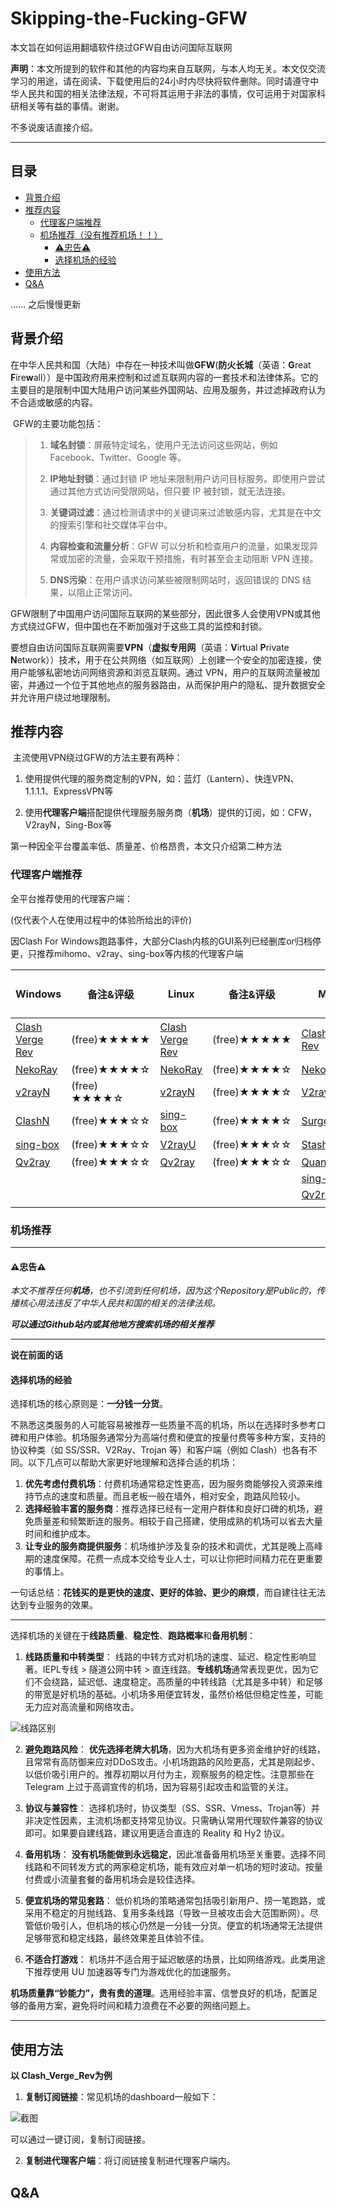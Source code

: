 # Skipping-the-Fucking-GFW

本文旨在如何运用翻墙软件绕过GFW自由访问国际互联网

**声明**：本文所提到的软件和其他的内容均来自互联网，与本人均无关。本文仅交流学习的用途，请在阅读、下载使用后的24小时内尽快将软件删除。同时请遵守中华人民共和国的相关法律法规，不可将其运用于非法的事情，仅可运用于对国家科研相关等有益的事情。谢谢。

不多说废话直接介绍。

---

## 目录

- [背景介绍](#%E8%83%8C%E6%99%AF%E4%BB%8B%E7%BB%8D)
- [推荐内容](#推荐内容)
  - [代理客户端推荐](#%E4%BB%A3%E7%90%86%E5%AE%A2%E6%88%B7%E7%AB%AF%E6%8E%A8%E8%8D%90)
  - [机场推荐（没有推荐机场！！）](#%E6%9C%BA%E5%9C%BA%E6%8E%A8%E8%8D%90)
    - [⚠忠告⚠](#%E5%BF%A0%E5%91%8A)
    - [选择机场的经验](#%E9%80%89%E6%8B%A9%E6%9C%BA%E5%9C%BA%E7%9A%84%E7%BB%8F%E9%AA%8C)
- [使用方法](#%E4%BD%BF%E7%94%A8%E6%96%B9%E6%B3%95)
- [Q&A](#Q&A)

...... 之后慢慢更新

## 背景介绍

​ 在中华人民共和国（大陆）中存在一种技术叫做**GFW**(**防火长城**（英语：**G**reat **F**ire**w**all））是中国政府用来控制和过滤互联网内容的一套技术和法律体系。它的主要目的是限制中国大陆用户访问某些外国网站、应用及服务，并过滤掉政府认为不合适或敏感的内容。

​ GFW的主要功能包括：

> 1. **域名封锁**：屏蔽特定域名，使用户无法访问这些网站，例如 Facebook、Twitter、Google 等。
>   
> 2. **IP地址封锁**：通过封锁 IP 地址来限制用户访问目标服务。即使用户尝试通过其他方式访问受限网站，但只要 IP 被封锁，就无法连接。
>   
> 3. **关键词过滤**：通过检测请求中的关键词来过滤敏感内容，尤其是在中文的搜索引擎和社交媒体平台中。
>   
> 4. **内容检查和流量分析**：GFW 可以分析和检查用户的流量，如果发现异常或加密的流量，会采取干预措施，有时甚至会主动阻断 VPN 连接。
>   
> 5. **DNS污染**：在用户请求访问某些被限制网站时，返回错误的 DNS 结果，以阻止正常访问。
>   

​ GFW限制了中国用户访问国际互联网的某些部分，因此很多人会使用VPN或其他方式绕过GFW，但中国也在不断加强对于这些工具的监控和封锁。

​ 要想自由访问国际互联网需要**VPN**（**虚拟专用网**（英语：**V**irtual **P**rivate **N**etwork））技术，用于在公共网络（如互联网）上创建一个安全的加密连接，使用户能够私密地访问网络资源和浏览互联网。通过 VPN，用户的互联网流量被加密，并通过一个位于其他地点的服务器路由，从而保护用户的隐私、提升数据安全并允许用户绕过地理限制。

## 推荐内容

​ 主流使用VPN绕过GFW的方法主要有两种：

1. 使用提供代理的服务商定制的VPN，如：蓝灯（Lantern）、快连VPN、1.1.1.1、ExpressVPN等
  
2. 使用**代理客户端**搭配提供代理服务服务商（**机场**）提供的订阅，如：CFW，V2rayN，Sing-Box等
  
  第一种因全平台覆盖率低、质量差、价格昂贵，本文只介绍第二种方法
  
  ### 代理客户端推荐
  
  全平台推荐使用的代理客户端：
  
  (仅代表个人在使用过程中的体验所给出的评价)
  
  因Clash For Windows跑路事件，大部分Clash内核的GUI系列已经删库or归档停更，只推荐mihomo、v2ray、sing-box等内核的代理客户端
  
  | Windows | 备注&评级 | Linux | 备注&评级 | MacOS | 备注&评级 | iOS (需外服账号) | 备注&评级 | Android | 备注&评级 | HarmonyOS NEXT (需侧载) |
  | --- | --- | --- | --- | --- | --- | --- | --- | --- | --- | --- |
  | [Clash Verge Rev](https://github.com/clash-verge-rev/clash-verge-rev) | (free)★★★★★ | [Clash Verge Rev](https://github.com/clash-verge-rev/clash-verge-rev) | (free)★★★★★ | [Clash Verge Rev](https://github.com/clash-verge-rev/clash-verge-rev) | (free)★★★★★ | [shadowrocket](https://apps.apple.com/us/app/shadowrocket/id932747118) | ($2.99)★★★★★ | [NekoBox For Android](https://github.com/MatsuriDayo/NekoBoxForAndroid) | (free)★★★★★ | [Clash Meta for Android](https://github.com/likuai2010/ClashMeta) (不评级) |
  | [NekoRay](https://github.com/MatsuriDayo/nekoray) | (free)★★★★☆ | [NekoRay](https://github.com/MatsuriDayo/nekoray) | (free)★★★★☆ | [NekoRay](https://github.com/MatsuriDayo/nekoray) | (free)★★★★☆ | [Loon](https://apps.apple.com/us/app/loon/id1373567447) | ($5.99)★★★★★ | [SurfBord](https://github.com/getsurfboard/surfboard) | (free)★★★★☆ |     |
  | [v2rayN](https://github.com/2dust/v2rayN) | (free) ★★★★☆ | [v2rayN](https://github.com/2dust/v2rayN) | (free)★★★★☆ | [V2rayU](https://github.com/yanue/V2rayU/releases) | (free)★★★★☆ | [Quantumult X](https://apps.apple.com/us/app/quantumult-x/id1443988620) | ($7.99) ★★★★☆ | [v2rayNG](https://github.com/2dust/v2rayNG) | (free)★★★★☆ |     |
  | [ClashN](https://github.com/2dust/clashN) | (free)★★★☆☆ | [sing-box](https://github.com/SagerNet/sing-box) | (free)★★★★☆ | [Surge For Mac](https://nssurge.com/) | (low $49.99 1Device)★★★☆☆ | [Surge 5](https://apps.apple.com/us/app/surge-5/id1442620678) | (订阅制)★★★★☆ |     |     |     |
  | [sing-box](https://github.com/SagerNet/sing-box) | (free)★★★☆☆ | [V2rayU](https://github.com/yanue/V2rayU) | (free)★★★☆☆ | [Stash For Mac](https://stash.ws/) | (订阅制)★★★☆☆ | [Stash](https://apps.apple.com/us/app/stash/id1596063349) | ($120.00)★★★★☆ |     |     |     |
  | [Qv2ray](https://github.com/Qv2ray/Qv2ray) | (free)★★★☆☆ | [Qv2ray](https://github.com/Qv2ray/Qv2ray) | (free)★★★☆☆ | [Quantumult X](https://apps.apple.com/us/app/quantumult-x/id1443988620) | ($7.99) ★★★☆☆ | [Potatso](https://apps.apple.com/us/app/potatso/id1239860606) | (free)★★★☆☆ |     |     |     |
  |     |     |     |     | [sing-box](https://github.com/SagerNet/sing-box) | (free)★★★☆☆ | [sing-box](https://apps.apple.com/us/app/sing-box-vt/id6673731168) | (free)★★★☆☆ |     |     |     |
  |     |     |     |     | [Qv2ray](https://github.com/Qv2ray/Qv2ray) | (free)★★★☆☆ | [streisand](https://apps.apple.com/us/app/streisand/id6450534064) | (free)★★☆☆☆ |     |     |     |
  |     |     |     |     |     |     |     |     |     |     |     |
  

### 机场推荐

---

#### ⚠忠告⚠

*本文不推荐任何**机场**，也不引流到任何机场，因为这个Repository是Public的，传播核心用法违反了中华人民共和国的相关的法律法规。*

***可以通过Github站内或其他地方搜索机场的相关推荐***

---

**说在前面的话**

#### 选择机场的经验

选择机场的核心原则是：**一分钱一分货**。

不熟悉这类服务的人可能容易被推荐一些质量不高的机场，所以在选择时多参考口碑和用户体验。机场服务通常分为高端付费和便宜的按量付费等多种方案，支持的协议种类（如 SS/SSR、V2Ray、Trojan 等）和客户端（例如 Clash）也各有不同。以下几点可以帮助大家更好地理解和选择合适的机场：

1. **优先考虑付费机场**：付费机场通常稳定性更高，因为服务商能够投入资源来维持节点的速度和质量。而且老板一般在墙外，相对安全，跑路风险较小。
2. **选择经验丰富的服务商**：推荐选择已经有一定用户群体和良好口碑的机场，避免质量差和频繁断连的服务。相较于自己搭建，使用成熟的机场可以省去大量时间和维护成本。
3. **让专业的服务商提供服务**：机场维护涉及复杂的技术和调优，尤其是晚上高峰期的速度保障。花费一点成本交给专业人士，可以让你把时间精力花在更重要的事情上。

一句话总结：**花钱买的是更快的速度、更好的体验、更少的麻烦**，而自建往往无法达到专业服务的效果。

---

选择机场的关键在于**线路质量**、**稳定性**、**跑路概率**和**备用机制**：

1. **线路质量和中转类型**：
  线路的中转方式对机场的速度、延迟、稳定性影响显著。IEPL专线 > 隧道公网中转 > 直连线路。**专线机场**通常表现更优，因为它们不会绕路，延迟低、速度稳定。高质量的中转线路（尤其是多中转）和足够的带宽是好机场的基础。小机场多用便宜转发，虽然价格低但稳定性差，可能无力应对高流量和网络攻击。
  
  ![线路区别](https://raw.githubusercontent.com/Yang-SyZng/Skipping-the-Fucking-GFW/refs/heads/main/Pictures/2.webp)
  
2. **避免跑路风险**： **优先选择老牌大机场**，因为大机场有更多资金维护好的线路，且常常有高防御来应对DDoS攻击。小机场跑路的风险更高，尤其是刚起步、以低价吸引用户的。推荐初期以月付为主，观察服务的稳定性。注意那些在 Telegram 上过于高调宣传的机场，因为容易引起攻击和监管的关注。
  
3. **协议与兼容性**：
  选择机场时，协议类型（SS、SSR、Vmess、Trojan等）并非决定性因素，主流机场都支持常见协议。只需确认常用代理软件兼容的协议即可。如果要自建线路，建议用更适合直连的 Reality 和 Hy2 协议。
  
4. **备用机场**： **没有机场能做到永远稳定**，因此准备备用机场至关重要。选择不同线路和不同转发方式的两家稳定机场，能有效应对单一机场的短时波动。按量付费或小流量套餐的备用机场会是较佳选择。
  
5. **便宜机场的常见套路**：
  低价机场的策略通常包括吸引新用户、捞一笔跑路，或采用不稳定的月抛线路、复用多条线路（导致一旦被攻击会大范围断网）。尽管低价吸引人，但机场的核心仍然是一分钱一分货。便宜的机场通常无法提供足够带宽和稳定线路，最终效果差且体验不佳。
  
6. **不适合打游戏**：
  机场并不适合用于延迟敏感的场景，比如网络游戏。此类用途下推荐使用 UU 加速器等专门为游戏优化的加速服务。
  

**机场质量靠“钞能力”，贵有贵的道理**。选用经验丰富、信誉良好的机场，配置足够的备用方案，避免将时间和精力浪费在不必要的网络问题上。

---

## 使用方法

**以 Clash_Verge_Rev为例**

1. **复制订阅链接**：常见机场的dashboard一般如下：
  
  ![截图](https://raw.githubusercontent.com/Yang-SyZng/Skipping-the-Fucking-GFW/refs/heads/main/Pictures/3.png)
  

可以通过一键订阅，复制订阅链接。

2. **复制进代理客户端**：将订阅链接复制进代理客户端内。
   

## Q&A

